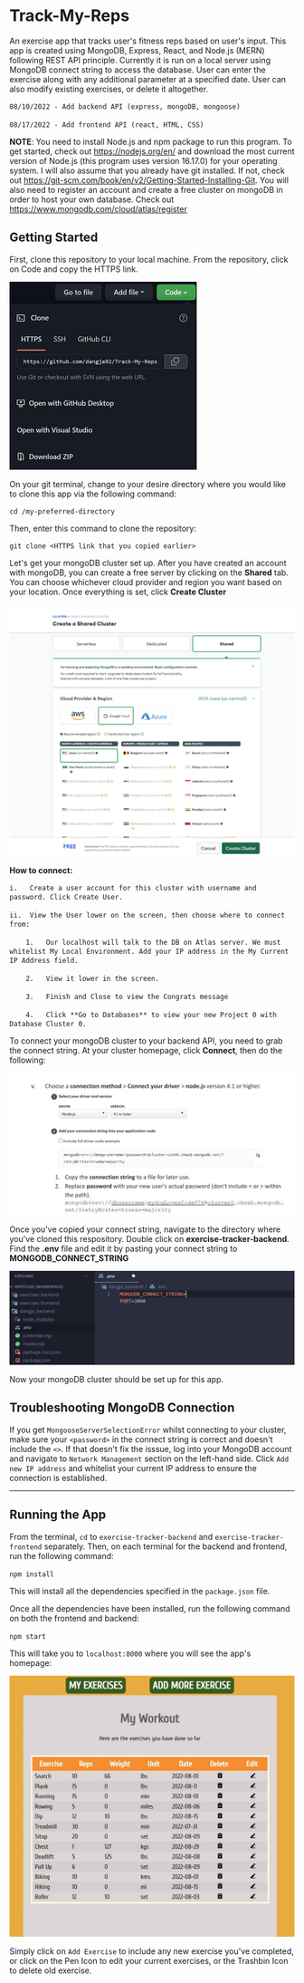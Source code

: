 # Track-My-Reps
An exercise app that tracks user's fitness reps based on user's input.
This app is created using MongoDB, Express, React, and Node.js (MERN) following REST API principle. Currently it is run on a local server using MongoDB connect string to access the database. 
User can enter the exercise along with any additional parameter at a specified date. User can 
also modify existing exercises, or delete it altogether. 

```
08/10/2022 - Add backend API (express, mongoDB, mongoose)

08/17/2022 - Add frontend API (react, HTML, CSS)
```

**NOTE**: You need to install Node.js and npm package to run this program. To get started, check out https://nodejs.org/en/ and download the most current version of Node.js (this program uses version 16.17.0) for your operating system. I will also assume that you already have git installed. If not, check out https://git-scm.com/book/en/v2/Getting-Started-Installing-Git. You will also need to register an account and create a free cluster on mongoDB in order to host your own database. Check out https://www.mongodb.com/cloud/atlas/register

## Getting Started
First, clone this repository to your local machine. From the repository, click on Code and copy the HTTPS link.

![Git Clone](https://github.com/dangja92/Track-My-Reps/blob/assets/git_clone.jpg?raw=true "Git Clone")

On your git terminal, change to your desire directory where you would like to clone this app via the following command:
```
cd /my-preferred-directory
```
Then, enter this command to clone the repository:
```
git clone <HTTPS link that you copied earlier>
```

Let's get your mongoDB cluster set up. After you have created an account with mongoDB, you can create a free server by clicking on the 
**Shared** tab. You can choose whichever cloud provider and region you want based on your location. Once everything is set, click **Create Cluster**

![Create MongoDB Cluster](https://github.com/dangja92/Track-My-Reps/blob/assets/mongoDB.jpg?raw=true "Create MongoDB Cluster")

**How to connect:** 

	i.   Create a user account for this cluster with username and password. Click Create User. 
	
	ii.  View the User lower on the screen, then choose where to connect from: 
	
		1.   Our localhost will talk to the DB on Atlas server. We must whitelist My Local Environment. Add your IP address in the My Current IP Address field. 
		
		2.   View it lower in the screen. 
		
		3.   Finish and Close to view the Congrats message
		
		4.   Click **Go to Databases** to view your new Project 0 with Database Cluster 0.

To connect your mongoDB cluster to your backend API, you need to grab the connect string. At your cluster homepage, click **Connect**, then do the following:

![Connect String](https://github.com/dangja92/Track-My-Reps/blob/assets/mongoDB_connect.jpg?raw=true "MongoDB Connect String")

Once you've copied your connect string, navigate to the directory where you've cloned this respository. Double click on **exercise-tracker-backend**. Find the **.env** file and edit it by pasting your connect string to **MONGODB_CONNECT_STRING**

![ENV File](https://github.com/dangja92/Track-My-Reps/blob/assets/add_connect_string.jpg?raw=true ".env File Path For Connect String" )

Now your mongoDB cluster should be set up for this app.

## Troubleshooting MongoDB Connection
If you get `MongooseServerSelectionError` whilst connecting to your cluster, make sure your `<password>` in the connect string is correct and doesn't include the `<>`. If that doesn't fix the isssue, log into your MongoDB account and navigate to `Network Management` section on the left-hand side. Click `Add new IP address` and whitelist your current IP address to ensure the connection is established.

----------------------------------------------------------------------------------------------------------------------------------------

## Running the App
From the terminal, `cd` to `exercise-tracker-backend` and `exercise-tracker-frontend` separately. Then, on each terminal for the backend and frontend, run the following command:

`npm install`

This will install all the dependencies specified in the `package.json` file.

Once all the dependencies have been installed, run the following command on both the frontend and backend:

`npm start`

This will take you to `localhost:8000` where you will see the app's homepage:

![Home Page](https://github.com/dangja92/Track-My-Reps/blob/assets/app_frontpage.jpg?raw=true "My Exercise Tracker Home Page")

Simply click on `Add Exercise` to include any new exercise you've completed, or click on the Pen Icon to edit your current exercises, or the Trashbin Icon to delete old exercise.
